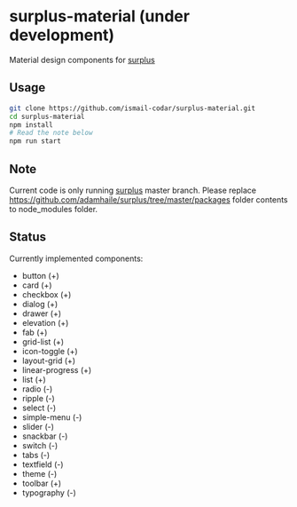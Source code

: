 # surplus-material (under development)
Material design components for [surplus](https://github.com/adamhaile/surplus)
## Usage 

```bash
git clone https://github.com/ismail-codar/surplus-material.git
cd surplus-material
npm install
# Read the note below
npm run start

```

## Note
Current code is only running [surplus](https://github.com/adamhaile/surplus/tree/master) master branch. Please replace https://github.com/adamhaile/surplus/tree/master/packages folder contents to node_modules folder.

## Status
Currently implemented components:
* button (+)
* card (+)
* checkbox (+)
* dialog (+)
* drawer (+)
* elevation (+)
* fab (+)
* grid-list (+)
* icon-toggle (+)
* layout-grid (+)
* linear-progress (+)
* list (+)
* radio (-)
* ripple (-)
* select (-)
* simple-menu (-)
* slider (-)
* snackbar (-)
* switch (-)
* tabs (-)
* textfield (-)
* theme (-)
* toolbar (+)
* typography (-)
